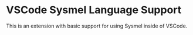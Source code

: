 # VSCode Sysmel Language Support

This is an extension with basic support for using Sysmel inside of VSCode.
